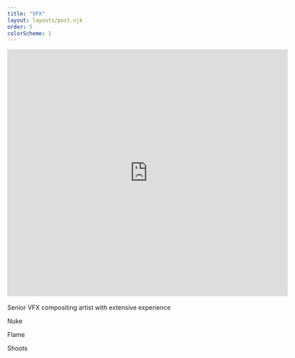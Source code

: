 ```yaml
---
title: "VFX"
layout: layouts/post.njk
order: 5
colorScheme: 1
---
```


<div class="video-wrapper">
<iframe src="https://player.vimeo.com/video/263148312?h=6c19bed3e2" width="640" height="564" frameborder="0" allow="autoplay; fullscreen" allowfullscreen></iframe>
</div>

<br>
Senior VFX compositing artist with extensive experience

Nuke

Flame

Shoots
